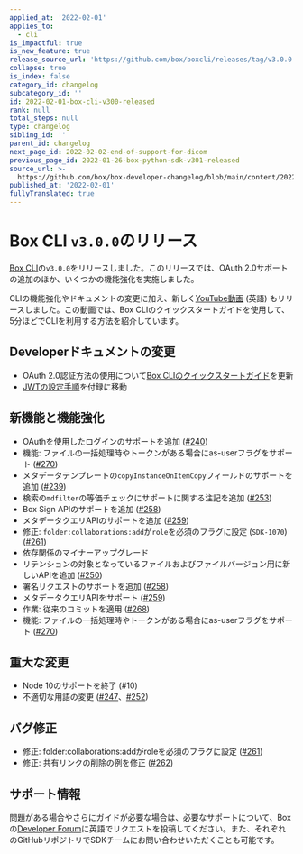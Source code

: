 ```yaml
---
applied_at: '2022-02-01'
applies_to:
  - cli
is_impactful: true
is_new_feature: true
release_source_url: 'https://github.com/box/boxcli/releases/tag/v3.0.0'
collapse: true
is_index: false
category_id: changelog
subcategory_id: ''
id: 2022-02-01-box-cli-v300-released
rank: null
total_steps: null
type: changelog
sibling_id: ''
parent_id: changelog
next_page_id: 2022-02-02-end-of-support-for-dicom
previous_page_id: 2022-01-26-box-python-sdk-v301-released
source_url: >-
  https://github.com/box/box-developer-changelog/blob/main/content/2022/02-01-box-cli-v300-released.md
published_at: '2022-02-01'
fullyTranslated: true
---
```

# Box CLI `v3.0.0`のリリース

[Box CLI][17]の`v3.0.0`をリリースしました。このリリースでは、OAuth 2.0サポートの追加のほか、いくつかの機能強化を実施しました。

<!-- more -->

CLIの機能強化やドキュメントの変更に加え、新しく[YouTube動画][18] (英語) もリリースしました。この動画では、Box CLIのクイックスタートガイドを使用して、5分ほどでCLIを利用する方法を紹介しています。

## Developerドキュメントの変更

* OAuth 2.0認証方法の使用について[Box CLIのクイックスタートガイド][19]を更新
* [JWTの設定手順][20]を付録に移動

## 新機能と機能強化

* OAuthを使用したログインのサポートを追加 ([#240][3])
* 機能: ファイルの一括処理時やトークンがある場合にas-userフラグをサポート ([#270][4])
* メタデータテンプレートの`copyInstanceOnItemCopy`フィールドのサポートを追加 ([#239][5])
* 検索の`mdfilter`の等価チェックにサポートに関する注記を追加 ([#253][6])
* Box Sign APIのサポートを追加 ([#258][7])
* メタデータクエリAPIのサポートを追加 ([#259][8])
* 修正: `folder:collaborations:add`が`role`を必須のフラグに設定 (`SDK-1070`) ([#261][9])
* 依存関係のマイナーアップグレード
* リテンションの対象となっているファイルおよびファイルバージョン用に新しいAPIを追加 ([#250][10])
* 署名リクエストのサポートを追加 ([#258][11])
* メタデータクエリAPIをサポート ([#259][12])
* 作業: 従来のコミットを適用 ([#268][13])
* 機能: ファイルの一括処理時やトークンがある場合にas-userフラグをサポート ([#270][14])

## 重大な変更

* Node 10のサポートを終了 (#10)
* 不適切な用語の変更 ([#247][1]、[#252][2])

## バグ修正

* 修正: folder:collaborations:addがroleを必須のフラグに設定 ([#261][15])
* 修正: 共有リンクの削除の例を修正 ([#262][16])

## サポート情報

問題がある場合やさらにガイドが必要な場合は、必要なサポートについて、Boxの[Developer Forum][0]に英語でリクエストを投稿してください。また、それぞれのGitHubリポジトリでSDKチームにお問い合わせいただくことも可能です。

[0]: https://support.box.com/hc/en-us/community/topics/360001932973-Platform-and-Developer-Forum

[1]: https://github.com/box/boxcli/issues/247

[2]: https://github.com/box/boxcli/issues/252

[3]: https://github.com/box/boxcli/pull/240

[4]: https://github.com/box/boxcli/pull/270

[5]: https://github.com/box/boxcli/pull/239

[6]: https://github.com/box/boxcli/pull/253

[7]: https://github.com/box/boxcli/pull/258

[8]: https://github.com/box/boxcli/pull/259

[9]: https://github.com/box/boxcli/pull/261

[10]: https://github.com/box/boxcli/issues/250

[11]: https://github.com/box/boxcli/issues/258

[12]: https://github.com/box/boxcli/issues/259

[13]: https://github.com/box/boxcli/issues/268

[14]: https://github.com/box/boxcli/issues/270

[15]: https://github.com/box/boxcli/issues/261

[16]: https://github.com/box/boxcli/issues/262

[17]: https://github.com/box/boxcli/releases

[18]: https://www.youtube.com/watch?v=whxT3Bdx3E0&list=PL0F3BD5B64D6A39F1

[19]: g://cli/quick-start

[20]: g://cli/cli-docs/jwt-cli
